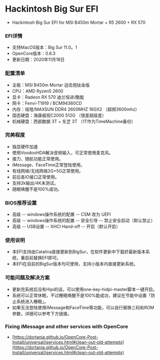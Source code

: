 # Hackintosh Big Sur EFI
* Hackintosh Big Sur EFI for MSI B450m Mortar + R5 2600 + RX 570


### EFI详情
* 支持MacOS版本：Big Sur 11.0。1
* OpenCore版本：0.6.3
* 更新日期：2020年11月18日


### 配置清单
* 主板：MSI B450m Mortar 迫击炮钛金版
* CPU：AMD Ryzen5 2600
* 显卡：Radeon RX 570 迪兰恒进/酷能
* 网卡：Fenvi-T1919 / BCM94360CD
* 内存：铭瑄/MAXSUN DDR4 2600MHZ 16GX2 （超频3600mhz）
* 固态硬盘：海康威视C2000 512G （很差超级差）
* 机械硬盘：西部数据 3T + 东芝 3T （1T作为TimeMachine备份）

### 完美程度
* 独显硬件加速
* 使用VoodooHDA解决音频输入，可正常使用麦克风。
* 接力、随航功能正常使用。
* iMessage、FaceTime正常登陆使用。
* 有线网络/无线网络2G+5G正常使用。
* 前后各IO接口正常使用。
* 支持2k输出/4K未测试。
* 随眠唤醒不是100%成功。

### BIOS推荐设置
* 高级 -- windows操作系统的配置 -- CSM 改为 UEFI
* 高级 -- windows操作系统的配置 -- 安全引导 -- 禁止安全启动（默认禁止）
* 高级 -- USB设置 -- XHCI Hand-off -- 开启（默认开启）

### 使用说明
* 本EFI支持由Catalina直接更新到BigSur，在软件更新中下载好最新版本系统，重启前替换EFI即可。
* 本EFI在目前的BigSur版本均可使用，支持小版本内直接更新系统。

### 可能问题及解决方案
* 更新完系统后没有Hipi的话，可以使用one-key-hidpi-master脚本一键开启。
* 系统可以正常休眠，不过睡眠唤醒不是100%能成功，建议在节能中设置「防止系统进入睡眠」。
* 如果无法登陆使用iMessage和FaceTime等功能，可以自行替换三码和ROM参数，详细可以参考下方链接。

### Fixing iMessage and other services with OpenCore
* [https://dortania.github.io/OpenCore-Post-Install/universal/iservices.html#clean-out-old-attempts](https://dortania.github.io/OpenCore-Post-Install/universal/iservices.html#clean-out-old-attempts)

